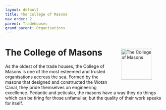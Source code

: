```yaml
---
layout: default
title: The College of Masons
nav_order: 2
parent: Tradehouses
grand_parent: Organisations
---
```

<img src="/shysba/img/masons.png"
     alt="The College of Masons"
     style="float: right; margin: 30px; width: 100px;" />

# The College of Masons

As the oldest of the trade houses, the College of Masons is one of the most esteemed and trusted organisations accross the sea. Formed by the masons that designed and constructed the Wotan Canal, they pride themselves on engineering excellence. Pedantic and peticular, the masons have a way they do things which can be tiring for those unfamuliar, but the quality of their work speaks for itself.